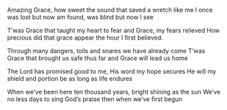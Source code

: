

Amazing Grace, how sweet the sound that saved a wretch like me 
I once was lost but now am found, was blind but now I see

T’was Grace that taught my heart to fear and Grace, my fears relieved 
How precious did that grace appear the hour I first believed.

Through many dangers, toils and snares we have already come
T’was Grace that brought us safe thus far and Grace will lead us home

The Lord has promised good to me, His word my hope secures 
He will my shield and portion be as long as life endures

When we’ve been here ten thousand years, bright shining as the sun 
We’ve no less days to sing God’s praise then when we’ve first begun

